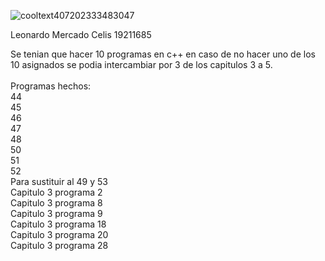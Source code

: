 
![cooltext407202333483047](https://user-images.githubusercontent.com/81432796/159877189-96e92914-8f91-4e25-800e-7da995306c43.png)

Leonardo Mercado Celis 19211685

Se tenian que hacer 10 programas en c++ en caso de no hacer uno de los 10 asignados se podia intercambiar por 3 de los capitulos 3 a 5.  <br>  
Programas hechos:       
44  <br>  45 <br>  46 <br>   47 <br>  48 <br>  50 <br>  51 <br>  52 <br>  Para sustituir al 49 y 53 <br>  Capitulo 3 programa 2  <br>  Capitulo 3 programa 8 <br>  Capitulo 3 programa 9 <br>   Capitulo 3 programa 18 <br>  Capitulo 3 programa 20 <br>  Capitulo 3 programa 28 <br>   

